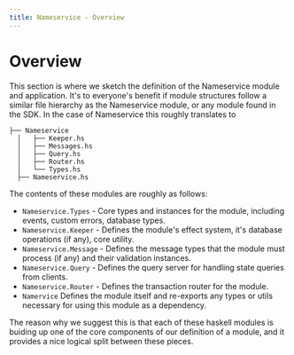 ```yaml
---
title: Nameservice - Overview
---
```


# Overview

This section is where we sketch the definition of the Nameservice module and application. It's to everyone's benefit if module structures follow a similar file hierarchy as the Nameservice module, or any module found in the SDK. In the case of Nameservice this roughly translates to

```
├── Nameservice
  │   ├── Keeper.hs
  │   ├── Messages.hs
  │   ├── Query.hs
  │   ├── Router.hs
  │   └── Types.hs
  ├── Nameservice.hs

```

The contents of these modules are roughly as follows:

- `Nameservice.Types` - Core types and instances for the module, including events, custom errors, database types.
- `Nameservice.Keeper` - Defines the module's effect system, it's database operations (if  any), core utility.
- `Nameservice.Message` - Defines the message types that the module must process (if any) and their validation instances.
- `Nameservice.Query` - Defines the query server for handling state queries from clients.
- `Nameservice.Router` - Defines the transaction router for the module.
- `Namervice` Defines the module itself and re-exports any types or utils necessary for using this module as a dependency.

The reason why we suggest this is that each of these haskell modules is buiding up one of the core components of our definition of a module, and it provides a nice logical split between these pieces.

